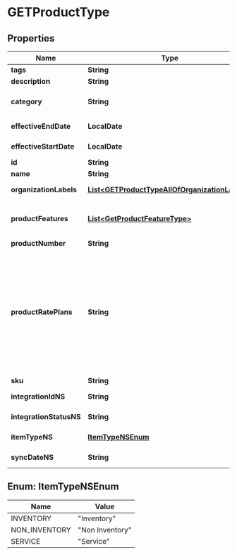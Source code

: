 

# GETProductType


## Properties

| Name | Type | Description | Notes |
|------------ | ------------- | ------------- | -------------|
|**tags** | **String** |  |  [optional] |
|**description** | **String** | Optional product description.  |  [optional] |
|**category** | **String** | Category of the product. Used by Zuora Quotes Guided Product Selector.  Possible values are:   - Base Products   - Add On Services   - Miscellaneous Products  |  [optional] |
|**effectiveEndDate** | **LocalDate** | The date when the product expires and cannot be subscribed to anymore, as &#x60;yyyy-mm-dd&#x60;.  |  [optional] |
|**effectiveStartDate** | **LocalDate** | The date when the product becomes available and can be subscribed to, as &#x60;yyyy-mm-dd&#x60;.  |  [optional] |
|**id** | **String** | Product ID.  |  [optional] |
|**name** | **String** | Product name, up to 100 characters.  |  [optional] |
|**organizationLabels** | [**List&lt;GETProductTypeAllOfOrganizationLabels&gt;**](GETProductTypeAllOfOrganizationLabels.md) | The organization(s) that the object belongs to.   Note: This field is available only when the Multi-Org feature is enabled.              |  [optional] |
|**productFeatures** | [**List&lt;GetProductFeatureType&gt;**](GetProductFeatureType.md) | Container for one or more product features. Only available when the following settings are enabled: - The Entitlements feature in your tenant - The Enable Feature Specification in Product and Subscriptions setting in Settings &gt; Billing  |  [optional] |
|**productNumber** | **String** | The natural key of the product.  |  [optional] |
|**productRatePlans** | **String** | URL to retrieve information about all product rate plans of a specific product. For example, &#x60;/v1/rateplan/40289f466463d683016463ef8b7301a0/productRatePlan&#x60;. If you want to view the product rate plan details, call [List all product rate plans of a product](https://developer.zuora.com/api-references/api/operation/GET_ProductRatePlans) with the returned URL.  This field is in Zuora REST API version control. If you set the &#x60;zuora-version&#x60; request header to &#x60;230.0&#x60; or later [available versions](https://developer.zuora.com/api-references/api/overview/#section/API-Versions/Minor-Version), the value of this field is a URL. Zuora recommends that you use the latest behavior to retrieve product information.  If you do not set the &#x60;zuora-version&#x60; request header or you set this header to &#x60;229.0&#x60; or earlier [available versions](https://developer.zuora.com/api-references/api/overview/#section/API-Versions/Minor-Version), the value of this field is an array of product rate plan details.  For more information about the array, see the response body of [List all product rate plans of a product](https://developer.zuora.com/api-references/api/operation/GET_ProductRatePlans). **Note**: The array contains a maximum of 300 product rate plans. Additionally, across all product rate plans, at most 300 product rate plan charges are returned.  |  [optional] |
|**sku** | **String** | Unique product SKU, up to 50 characters.  |  [optional] |
|**integrationIdNS** | **String** | ID of the corresponding object in NetSuite. Only available if you have installed the [Zuora Connector for NetSuite](https://www.zuora.com/connect/app/?appId&#x3D;265).  |  [optional] |
|**integrationStatusNS** | **String** | Status of the product&#39;s synchronization with NetSuite. Only available if you have installed the [Zuora Connector for NetSuite](https://www.zuora.com/connect/app/?appId&#x3D;265).  |  [optional] |
|**itemTypeNS** | [**ItemTypeNSEnum**](#ItemTypeNSEnum) | Type of item that is created in NetSuite for the product. Only available if you have installed the [Zuora Connector for NetSuite](https://www.zuora.com/connect/app/?appId&#x3D;265).  |  [optional] |
|**syncDateNS** | **String** | Date when the product was synchronized with NetSuite. Only available if you have installed the [Zuora Connector for NetSuite](https://www.zuora.com/connect/app/?appId&#x3D;265).  |  [optional] |



## Enum: ItemTypeNSEnum

| Name | Value |
|---- | -----|
| INVENTORY | &quot;Inventory&quot; |
| NON_INVENTORY | &quot;Non Inventory&quot; |
| SERVICE | &quot;Service&quot; |




